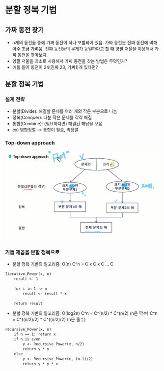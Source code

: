 # 분할 정복 기법

## 가짜 동전 찾기
- n개의 동전들 중에 가짜 동전이 하나 포함되어 있음. 가짜 동전은 진짜 동전에 비해 아주 조금 가벼움. 진짜 동전들의 무게가 동일하다고 할 때 양팔 저울을 이용해서 가짜 동전을 찾아보자.
- 양팔 저울을 최소로 사용해서 가짜 동전을 찾는 방법은 무엇인가?
- 예를 들어 동전이 24(진짜 23, 가짜1)개 있다면?

## 분할 정복 기법

### 설계 전략
- 분할(Divide): 해결할 문제를 여러 개의 작은 부분으로 나눔
- 정복(Conquer): 나눈 작은 문제를 각각 해결
- 통합(Combine): (필요하다면) 해결된 해답을 모음
- ex) 병합정렬 -> 통합이 필요, 퀵정렬

### Top-down approach
![Alt text](Divide&Conquer-1.png)

### 거듭 제곱을 분할 정복으로
- 분할 정복 기반의 알고리즘: O(n)
C^n = C x C x C ... C

```
Iterative_Power(x, n)
    result <- 1

    for i in 1 -> n
        result <- result * x
    
    return result
```

- 분할 정복 기반의 알고리즘: O(log2n)
C^n = C^(n/2) * C^(n/2) (n은 짝수)
C^n = C^((n/2)/2) * C^((n/2)/2) (n은 홀수)

```
recursive_Power(x, n)
    if n == 1: return x
    if n is even
        y <- Recursive_Power(x, n/2)
        return y * y
    else
        y <- Recursive_Power(c, (n-1)/2)
        return y * y * x
```